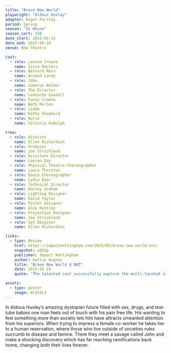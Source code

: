 ```yaml
---
title: "Brave New World"
playwright: "Aldous Huxley"
adaptor: Roger Parsley
period: Spring
season: "In House"
season_sort: 350
date_start: 2015-05-13
date_end: 2015-05-16
venue: New Theatre

cast:
  - role: Lenina Crowne
    name: Izzie Masters
  - role: Bernard Marx
    name: Arnaud Lacey
  - role: John
    name: Cameron Walker
  - role: The Director
    name: Leonardo Goodall
  - role: Fanny Crowne
    name: Beth Mullen
  - role: Linda
    name: Kathy Shepherd
  - role: Nurse
    name: Victoria Rudolph

crew:
  - role: Director
    name: Ellen Richardson
  - role: Producer
    name: Joe Strickland
  - role: Assistant Director
    name: Lauren Day
  - role: Physical Theatre Choreographer
    name: Laura Thornton
  - role: Dance Choreographer
    name: Lydia Dyer
  - role: Technical Director
    name: Darcey Graham
  - role: Lighting Designer
    name: David Taylor
  - role: Poster Designer
    name: Alex Huntley
  - role: Projection Designer
    name: Joe Strickland
  - role: Set Desginer
    name: Ellen Richardson

links:
  - type: Review
    href: https://impactnottingham.com/2015/05/brave-new-world-nnt/
    snapshot: xQIUp
    publisher: Impact Nottingham
    author: Hattie Hughes
    title: "Brave New World @ NNT"
    date: 2015-05-19
    quote: "The talented cast successfully explore the multi-faceted ideologies of the human race in a digestible, dynamic and raw performance."

assets:
  - type: poster
    image: WrZt4L3
---
```


In Aldous Huxley’s amazing dystopian future filled with sex, drugs, and test-tube babies one man feels out of touch with his pain free life. His wanting to feel something more than society lets him have attracts unwanted attention from his superiors. When trying to impress a female co-worker he takes her to a human reservation, where those who live outside of societies rules succumb to disease and famine. There they meet a savage called John and make a shocking discovery which has far reaching ramifications back home, changing both their lives forever.
